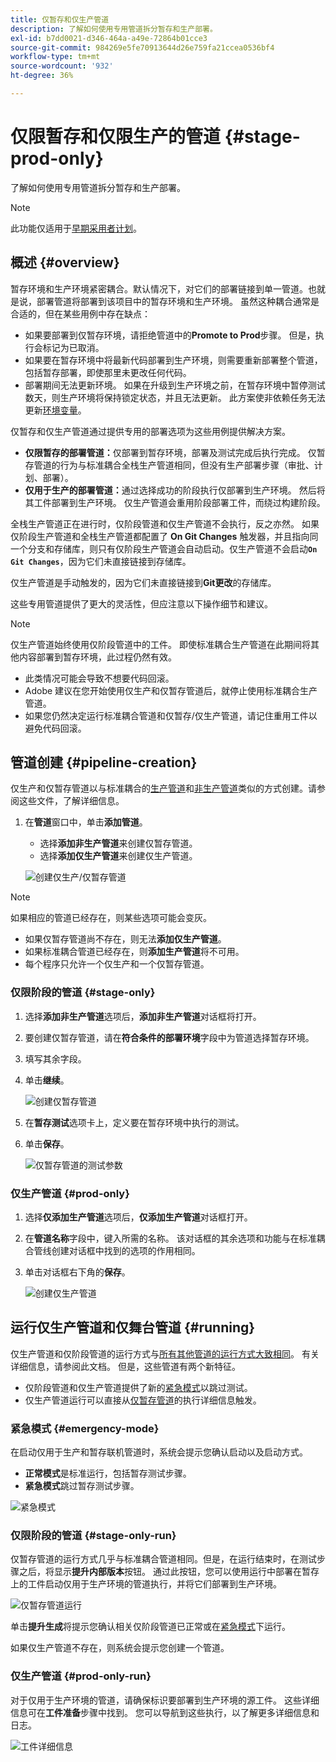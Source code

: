 ```yaml
---
title: 仅暂存和仅生产管道
description: 了解如何使用专用管道拆分暂存和生产部署。
exl-id: b7dd0021-d346-464a-a49e-72864b01cce3
source-git-commit: 984269e5fe70913644d26e759fa21ccea0536bf4
workflow-type: tm+mt
source-wordcount: '932'
ht-degree: 36%

---
```


# 仅限暂存和仅限生产的管道 {#stage-prod-only}

了解如何使用专用管道拆分暂存和生产部署。

>[!NOTE]
>
>此功能仅适用于[早期采用者计划](/help/release-notes/current.md#early-adoption)。

## 概述 {#overview}

暂存环境和生产环境紧密耦合。默认情况下，对它们的部署链接到单一管道。也就是说，部署管道将部署到该项目中的暂存环境和生产环境。 虽然这种耦合通常是合适的，但在某些用例中存在缺点：

* 如果要部署到仅暂存环境，请拒绝管道中的&#x200B;**Promote to Prod**&#x200B;步骤。 但是，执行会标记为已取消。
* 如果要在暂存环境中将最新代码部署到生产环境，则需要重新部署整个管道，包括暂存部署，即使那里未更改任何代码。
* 部署期间无法更新环境。 如果在升级到生产环境之前，在暂存环境中暂停测试数天，则生产环境将保持锁定状态，并且无法更新。 此方案使非依赖任务无法更新[环境变量](/help/getting-started/build-environment.md#environment-variables)。

仅暂存和仅生产管道通过提供专用的部署选项为这些用例提供解决方案。

* **仅限暂存的部署管道：**&#x200B;仅部署到暂存环境，部署及测试完成后执行完成。 仅暂存管道的行为与标准耦合全栈生产管道相同，但没有生产部署步骤（审批、计划、部署）。
* **仅用于生产的部署管道：**&#x200B;通过选择成功的阶段执行仅部署到生产环境。 然后将其工件部署到生产环境。 仅生产管道会重用阶段部署工件，而绕过构建阶段。

全栈生产管道正在进行时，仅阶段管道和仅生产管道不会执行，反之亦然。 如果仅阶段生产管道和全栈生产管道都配置了 **On Git Changes** 触发器，并且指向同一个分支和存储库，则只有仅阶段生产管道会自动启动。仅生产管道不会启动&#x200B;**`On Git Changes`**，因为它们未直接链接到存储库。

仅生产管道是手动触发的，因为它们未直接链接到&#x200B;**Git更改**&#x200B;的存储库。

这些专用管道提供了更大的灵活性，但应注意以下操作细节和建议。

>[!NOTE]
>
>仅生产管道始终使用仅阶段管道中的工件。 即使标准耦合生产管道在此期间将其他内容部署到暂存环境，此过程仍然有效。
>
>* 此类情况可能会导致不想要代码回滚。
>* Adobe 建议在您开始使用仅生产和仅暂存管道后，就停止使用标准耦合生产管道。
>* 如果您仍然决定运行标准耦合管道和仅暂存/仅生产管道，请记住重用工件以避免代码回滚。

## 管道创建 {#pipeline-creation}

仅生产和仅暂存管道以与标准耦合的[生产管道](/help/using/production-pipelines.md)和[非生产管道](/help/using/non-production-pipelines.md)类似的方式创建。请参阅这些文件，了解详细信息。

1. 在&#x200B;**管道**&#x200B;窗口中，单击&#x200B;**添加管道**。

   * 选择&#x200B;**添加非生产管道**&#x200B;来创建仅暂存管道。
   * 选择&#x200B;**添加仅生产管道**&#x200B;来创建仅生产管道。

   ![创建仅生产/仅暂存管道](/help/assets/configure-pipelines/prod-stage-pipelines.png)

>[!NOTE]
>
>如果相应的管道已经存在，则某些选项可能会变灰。
>
>* 如果仅暂存管道尚不存在，则无法&#x200B;**添加仅生产管道**。
>* 如果标准耦合管道已经存在，则&#x200B;**添加生产管道**&#x200B;将不可用。
>* 每个程序只允许一个仅生产和一个仅暂存管道。

### 仅限阶段的管道 {#stage-only}

1. 选择&#x200B;**添加非生产管道**&#x200B;选项后，**添加非生产管道**&#x200B;对话框将打开。
1. 要创建仅暂存管道，请在&#x200B;**符合条件的部署环境**&#x200B;字段中为管道选择暂存环境。
1. 填写其余字段。
1. 单击&#x200B;**继续**。

   ![创建仅暂存管道](/help/assets/configure-pipelines/stage-only.png)

1. 在&#x200B;**暂存测试**&#x200B;选项卡上，定义要在暂存环境中执行的测试。
1. 单击&#x200B;**保存**。

   ![仅暂存管道的测试参数](/help/assets/configure-pipelines/stage-only-test.png)

### 仅生产管道 {#prod-only}

1. 选择&#x200B;**仅添加生产管道**&#x200B;选项后，**仅添加生产管道**&#x200B;对话框打开。
1. 在&#x200B;**管道名称**&#x200B;字段中，键入所需的名称。 该对话框的其余选项和功能与在标准耦合管线创建对话框中找到的选项的作用相同。
1. 单击对话框右下角的&#x200B;**保存**。

   ![创建仅生产管道](/help/assets/configure-pipelines/prod-only-pipeline.png)

## 运行仅生产管道和仅舞台管道 {#running}

仅生产管道和仅阶段管道的运行方式与[所有其他管道的运行方式大致相同](/help/using/managing-pipelines.md#running-pipelines)。 有关详细信息，请参阅此文档。 但是，这些管道有两个新特征。

* 仅阶段管道和仅生产管道提供了新的[紧急模式](#emergency-mode)以跳过测试。
* 仅生产管道运行可以直接从[仅暂存管道](#stage-only-run)的执行详细信息触发。

### 紧急模式 {#emergency-mode}

在启动仅用于生产和暂存联机管道时，系统会提示您确认启动以及启动方式。

* **正常模式**&#x200B;是标准运行，包括暂存测试步骤。
* **紧急模式**&#x200B;跳过暂存测试步骤。

![紧急模式](/help/assets/configure-pipelines/emergency-mode.png)

### 仅限阶段的管道 {#stage-only-run}

仅暂存管道的运行方式几乎与标准耦合管道相同。但是，在运行结束时，在测试步骤之后，将显示&#x200B;**提升内部版本**&#x200B;按钮。 通过此按钮，您可以使用运行中部署在暂存上的工件启动仅用于生产环境的管道执行，并将它们部署到生产环境。

![仅暂存管道运行](/help/assets/configure-pipelines/stage-only-pipeline-run.png)

单击&#x200B;**提升生成**&#x200B;将提示您确认相关仅阶段管道已正常或在[紧急模式](#emergency-mode)下运行。

如果仅生产管道不存在，则系统会提示您创建一个管道。

### 仅生产管道 {#prod-only-run}

对于仅用于生产环境的管道，请确保标识要部署到生产环境的源工件。 这些详细信息可在&#x200B;**工件准备**&#x200B;步骤中找到。 您可以导航到这些执行，以了解更多详细信息和日志。

![工件详细信息](/help/assets/configure-pipelines/prod-only-pipeline-run.png)
